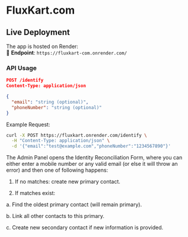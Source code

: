 # FluxKart.com

## Live Deployment

The app is hosted on Render:  
🔗 **Endpoint**: `https://fluxkart-com.onrender.com/`

### API Usage
```json
POST /identify
Content-Type: application/json

{
  "email": "string (optional)",
  "phoneNumber": "string (optional)"
}
```

Example Request:
```bash
curl -X POST https://fluxkart.onrender.com/identify \
  -H "Content-Type: application/json" \
  -d '{"email":"test@example.com","phoneNumber":"1234567890"}'
```

The Admin Panel opens the Identity Reconciliation Form, where you can either enter a mobile number or any valid email (or else it will throw an error) and then one of following happens:

1. If no matches: create new primary contact.

2. If matches exist:

  a. Find the oldest primary contact (will remain primary).

  b. Link all other contacts to this primary.

 c. Create new secondary contact if new information is provided.
